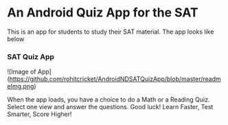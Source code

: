 # An Android Quiz App for the SAT

This is an app for students to study their SAT material. The app looks like below


### SAT Quiz App
![Image of App]
(https://github.com/rohitcricket/AndroidNDSATQuizApp/blob/master/readmeImg.png)


When the app loads, you have a choice to do a Math or a Reading Quiz. Select one view and answer the questions. Good luck!
Learn Faster, Test Smarter, Score Higher!